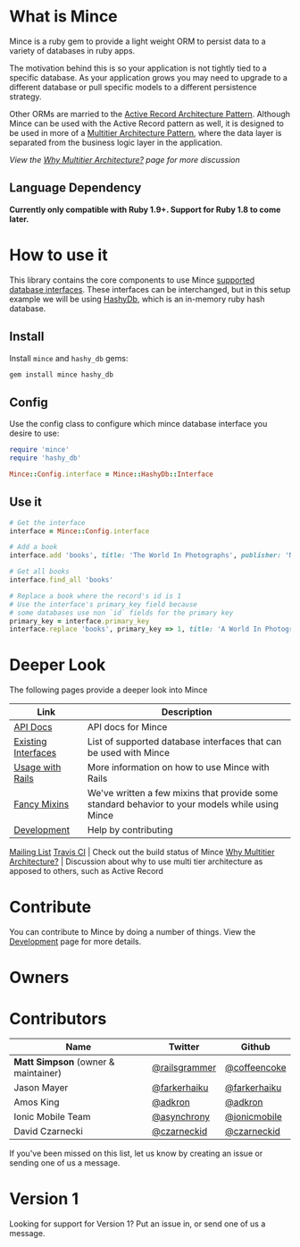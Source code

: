 # What is Mince

Mince is a ruby gem to provide a light weight ORM to persist data to a variety of databases in ruby apps.

The motivation behind this is so your application is not tightly tied to a specific database. As your application grows you may need to upgrade to a different database or pull specific models to a different persistence strategy.

Other ORMs are married to the [Active Record Architecture Pattern](http://en.wikipedia.org/wiki/Active_record_pattern).  Although Mince can be used with the Active Record pattern as well, it is designed to be used in more of a [Multitier Architecture Pattern](http://en.wikipedia.org/wiki/Multitier_architecture), where the data layer is separated from the business logic layer in the application.  

*View the [Why Multitier Architecture?](https://github.com/coffeencoke/mince/wiki/Why-multitier-architecture%3F) page for more discussion*

## Language Dependency

**Currently only compatible with Ruby 1.9+.  Support for Ruby 1.8 to come later.**

# How to use it

This library contains the core components to use Mince [supported database interfaces](https://github.com/coffeencoke/mince/wiki/Existing-interfaces). These interfaces can be interchanged, but in this setup example we will be using [HashyDb](https://github.com/coffeencoke/hashy_db), which is an in-memory ruby hash database.

## Install

Install `mince` and `hashy_db` gems:

```bash
gem install mince hashy_db
```

## Config

Use the config class to configure which mince database interface you
desire to use:

```ruby
require 'mince'
require 'hashy_db'

Mince::Config.interface = Mince::HashyDb::Interface
```

## Use it

```ruby
# Get the interface
interface = Mince::Config.interface

# Add a book
interface.add 'books', title: 'The World In Photographs', publisher: 'National Geographic'

# Get all books
interface.find_all 'books'

# Replace a book where the record's id is 1
# Use the interface's primary_key field because
# some databases use non `id` fields for the primary key
primary_key = interface.primary_key
interface.replace 'books', primary_key => 1, title: 'A World In Photographs', publisher: 'National Geographic'
```

# Deeper Look

The following pages provide a deeper look into Mince

Link | Description
----|-----
[API Docs](http://rdoc.info/github/coffeencoke/mince/master/frames) | API docs for Mince
[Existing Interfaces](https://github.com/coffeencoke/mince/wiki/Existing-interfaces) | List of supported database interfaces that can be used with Mince
[Usage with Rails](https://github.com/coffeencoke/mince/wiki/Usage-with-rails) | More information on how to use Mince with Rails
[Fancy Mixins](https://github.com/coffeencoke/mince/wiki/Fancy-mixins) | We've written a few mixins that provide some standard behavior to your models while using Mince
[Development](https://github.com/coffeencoke/mince/wiki/Development) | Help by contributing
[Mailing List](https://groups.google.com/forum/?fromgroups#!forum/mince_dev)
[Travis CI](https://travis-ci.org/#!/coffeencoke/mince) | Check out the build status of Mince
[Why Multitier Architecture?](https://github.com/coffeencoke/mince/wiki/Why-multitier-architecture%3F) | Discussion about why to use multi tier architecture as apposed to others, such as Active Record

# Contribute

You can contribute to Mince by doing a number of things.  View the [Development](https://github.com/coffeencoke/mince/wiki/Development) page for more details.

# Owners


# Contributors

Name | Twitter | Github
-----|----|-----
**Matt Simpson** (owner & maintainer) | [@railsgrammer](https://twitter.com/railsgrammer) | [@coffeencoke](https://github.com/coffeencoke/)
Jason Mayer | [@farkerhaiku](https://twitter.com/farkerhaiku) | [@farkerhaiku](https://github.com/farkerhaiku)
Amos King | [@adkron](https://twitter.com/adkron) | [@adkron](https://github.com/adkron)
Ionic Mobile Team | [@asynchrony](https://twitter.com/asynchrony) | [@ionicmobile](https://github.com/ionicmobile)
David Czarnecki | [@czarneckid](https://twitter.com/czarneckid) | [@czarneckid](https://github.com/czarneckid)

If you've been missed on this list, let us know by creating an issue or sending one of us a message.

# Version 1

Looking for support for Version 1? Put an issue in, or send one of us a message.